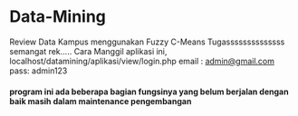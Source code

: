 # Data-Mining
Review Data Kampus menggunakan Fuzzy C-Means
Tugassssssssssssss semangat rek.....
Cara Manggil aplikasi ini, localhost/datamining/aplikasi/view/login.php
email : admin@gmail.com
pass: admin123
#### program ini ada beberapa bagian fungsinya yang belum berjalan dengan baik masih dalam maintenance pengembangan ####
